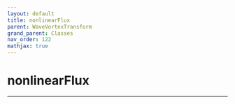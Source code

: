 ```yaml
---
layout: default
title: nonlinearFlux
parent: WaveVortexTransform
grand_parent: Classes
nav_order: 122
mathjax: true
---
```


#  nonlinearFlux




---

